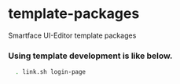 # template-packages
Smartface UI-Editor template packages

### Using template development is like below.
```sh
  . link.sh login-page
```
